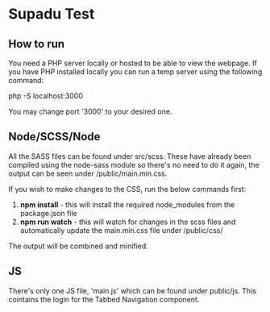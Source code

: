 Supadu Test
==============

How to run
--------------
You need a PHP server locally or hosted to be able to view the webpage. If you have PHP installed locally you can run a temp server using the following command: 

php -S localhost:3000

You may change port '3000' to your desired one.

Node/SCSS/Node
--------------
All the SASS files can be found under src/scss. These have already been compiled using the node-sass module so there's no need to do it again, the output can be seen under /public/main.min.css.

If you wish to make changes to the CSS, run the below commands first:

1. **npm install** - this will install the required node_modules from the package.json file
2. **npm run watch** - this will watch for changes in the scss files and automatically update the main.min.css file under /public/css/

The output will be combined and minified.

JS
--------------
There's only one JS file, 'main.js' which can be found under public/js. This cointains the login for the Tabbed Navigation component.